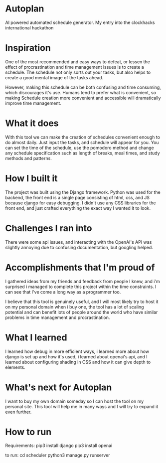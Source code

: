 # Autoplan
AI powered automated schedule generator.
My entry into the clockhacks international hackathon

# Inspiration
One of the most recommended and easy ways to defeat, or lessen the effect of procrastination and time management issues is to create a schedule. The schedule not only sorts out your tasks, but also helps to create a good mental image of the tasks ahead. 

However, making this schedule can be both confusing and time consuming, which discourages it's use. Humans tend to prefer what is convenient, so making Schedule creation more convenient and accessible will dramatically improve time management.

# What it does

With this tool we can make the creation of schedules convenient enough to do almost daily. Just input the tasks, and schedule will appear for you. You can set the time of the schedule, use the pomodoro method and change any schedule specification such as length of breaks, meal times, and study methods and patterns.

# How I built it
The project was built using the Django framework. Python was used for the backend, the front end is a single page consisting of html, css, and JS because django for easy debugging. I didn't use any CSS libraries for the front end, and just crafted everything the exact way I wanted it to look.

# Challenges I ran into
There were some api issues, and interacting with the OpenAI's API was slightly annoying due to confusing documentation, but googling helped.

# Accomplishments that I'm proud of

I gathered ideas from my friends and feedback from people I knew, and i'm surprised i managed to complete this project within the time constraints. I can see that I've come a long way as a programmer too.

I believe that this tool is genuinely useful, and I will most likely try to host it on my personal domain when i buy one, the tool has a lot of scaling potential and can benefit lots of people around the world who have similar problems in time management and procrastination.

# What I learned
I learned how debug in more efficient ways, i learned more about how django is set up and how it's used, i learned about openai's api, and I learned about configuring shading in CSS and how it can give depth to elements.

# What's next for Autoplan

I want to buy my own domain someday so I can host the tool on my personal site. This tool will help me in many ways and I will try to expand it even further.

# How to run

Requirements:
pip3 install django
pip3 install openai

to run:
cd scheduler
python3 manage.py runserver
